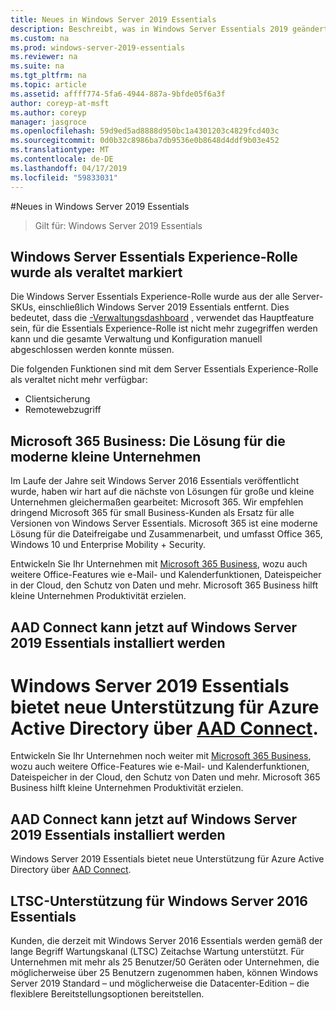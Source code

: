 ```yaml
---
title: Neues in Windows Server 2019 Essentials
description: Beschreibt, was in Windows Server Essentials 2019 geändert wird
ms.custom: na
ms.prod: windows-server-2019-essentials
ms.reviewer: na
ms.suite: na
ms.tgt_pltfrm: na
ms.topic: article
ms.assetid: affff774-5fa6-4944-887a-9bfde05f6a3f
author: coreyp-at-msft
ms.author: coreyp
manager: jasgroce
ms.openlocfilehash: 59d9ed5ad8888d950bc1a4301203c4829fcd403c
ms.sourcegitcommit: 0d0b32c8986ba7db9536e0b8648d4ddf9b03e452
ms.translationtype: MT
ms.contentlocale: de-DE
ms.lasthandoff: 04/17/2019
ms.locfileid: "59833031"
---
```

#<a name="whats-new-in-windows-server-2019-essentials"></a>Neues in Windows Server 2019 Essentials

> Gilt für: Windows Server 2019 Essentials

## <a name="windows-server-essentials-experience-role-has-been-deprecated"></a>Windows Server Essentials Experience-Rolle wurde als veraltet markiert

Die Windows Server Essentials Experience-Rolle wurde aus der alle Server-SKUs, einschließlich Windows Server 2019 Essentials entfernt. Dies bedeutet, dass die [-Verwaltungsdashboard](../manage/overview-of-the-dashboard-in-windows-server-essentials.md) , verwendet das Hauptfeature sein, für die Essentials Experience-Rolle ist nicht mehr zugegriffen werden kann und die gesamte Verwaltung und Konfiguration manuell abgeschlossen werden konnte müssen. 

Die folgenden Funktionen sind mit dem Server Essentials Experience-Rolle als veraltet nicht mehr verfügbar:

-   Clientsicherung 
-   Remotewebzugriff 

## <a name="microsoft-365-business-the-modern-small-business-solution"></a>Microsoft 365 Business: Die Lösung für die moderne kleine Unternehmen 

Im Laufe der Jahre seit Windows Server 2016 Essentials veröffentlicht wurde, haben wir hart auf die nächste von Lösungen für große und kleine Unternehmen gleichermaßen gearbeitet: Microsoft 365. Wir empfehlen dringend Microsoft 365 für small Business-Kunden als Ersatz für alle Versionen von Windows Server Essentials. Microsoft 365 ist eine moderne Lösung für die Dateifreigabe und Zusammenarbeit, und umfasst Office 365, Windows 10 und Enterprise Mobility + Security. 

Entwickeln Sie Ihr Unternehmen mit [Microsoft 365 Business](https://www.microsoft.com/microsoft-365/business), wozu auch weitere Office-Features wie e-Mail- und Kalenderfunktionen, Dateispeicher in der Cloud, den Schutz von Daten und mehr. Microsoft 365 Business hilft kleine Unternehmen Produktivität erzielen.

## <a name="aad-connect-can-now-be-installed-on-windows-server-2019-essentials"></a>AAD Connect kann jetzt auf Windows Server 2019 Essentials installiert werden

<a name="windows-server-2019-essentials-includes-new-support-for-azure-active-directory-via-aad-connecthttpsdocsmicrosoftcomazureactive-directoryconnectactive-directory-aadconnect-prerequisites"></a>Windows Server 2019 Essentials bietet neue Unterstützung für Azure Active Directory über [AAD Connect](https://docs.microsoft.com/azure/active-directory/connect/active-directory-aadconnect-prerequisites). 
=======
Entwickeln Sie Ihr Unternehmen noch weiter mit [Microsoft 365 Business](https://www.microsoft.com/en-us/microsoft-365/business), wozu auch weitere Office-Features wie e-Mail- und Kalenderfunktionen, Dateispeicher in der Cloud, den Schutz von Daten und mehr. Microsoft 365 Business hilft kleine Unternehmen Produktivität erzielen.

## <a name="aad-connect-can-now-be-installed-on-windows-server-2019-essentials"></a>AAD Connect kann jetzt auf Windows Server 2019 Essentials installiert werden

Windows Server 2019 Essentials bietet neue Unterstützung für Azure Active Directory über [AAD Connect](https://docs.microsoft.com/azure/active-directory/connect/active-directory-aadconnect-prerequisites). 

## <a name="ltsc-support-for-windows-server-2016-essentials"></a>LTSC-Unterstützung für Windows Server 2016 Essentials

Kunden, die derzeit mit Windows Server 2016 Essentials werden gemäß der lange Begriff Wartungskanal (LTSC) Zeitachse Wartung unterstützt.
Für Unternehmen mit mehr als 25 Benutzer/50 Geräten oder Unternehmen, die möglicherweise über 25 Benutzern zugenommen haben, können Windows Server 2019 Standard – und möglicherweise die Datacenter-Edition – die flexiblere Bereitstellungsoptionen bereitstellen.

